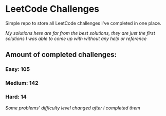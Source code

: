 
# LeetCode Challenges

Simple repo to store all LeetCode challenges I've completed in one place.

<i>My solutions here are far from the best solutions, they are just the first solutions I was able to come up with without any help or reference</i>

## Amount of completed challenges:

### Easy: 105

### Medium: 142

### Hard: 14

<i>Some problems' difficulty level changed after I completed them</i>
